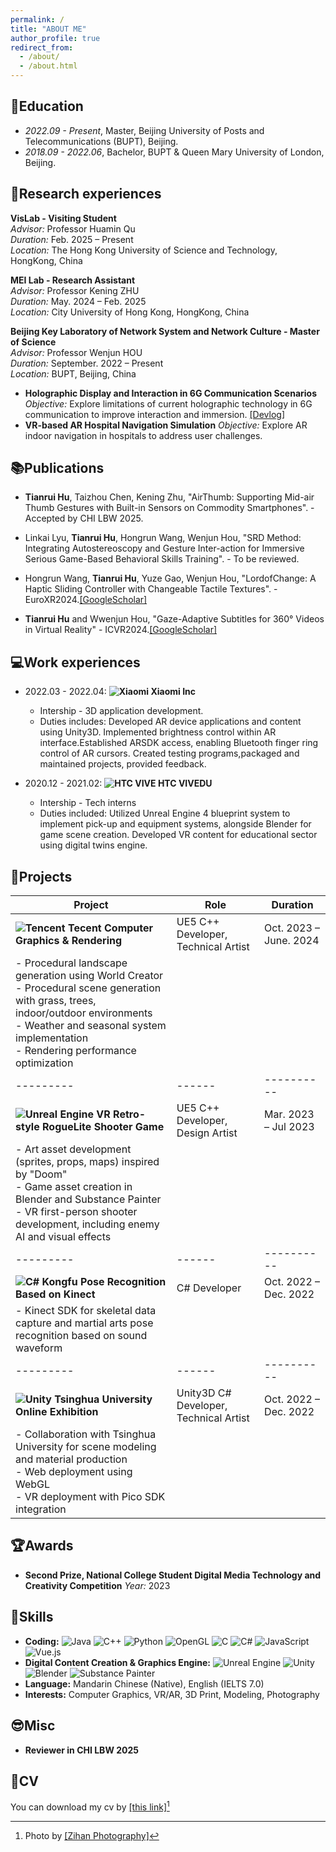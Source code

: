 ```yaml
---
permalink: /
title: "ABOUT ME"
author_profile: true
redirect_from: 
  - /about/
  - /about.html
---
```

## 📕Education

* *2022.09 - Present*, Master, Beijing University of Posts and Telecommunications (BUPT), Beijing.
* *2018.09 - 2022.06*, Bachelor, BUPT & Queen Mary University of London, Beijing.

## 🔬Research experiences

**VisLab - Visiting Student**  
*Advisor:* Professor Huamin Qu  
*Duration:* Feb. 2025 – Present  
*Location:* The Hong Kong University of Science and Technology, HongKong, China

**MEI Lab - Research Assistant**  
*Advisor:* Professor Kening ZHU  
*Duration:* May. 2024 – Feb. 2025  
*Location:* City University of Hong Kong, HongKong, China

**Beijing Key Laboratory of Network System and Network Culture - Master of Science**  
*Advisor:* Professor Wenjun HOU  
*Duration:* September. 2022 – Present  
*Location:* BUPT, Beijing, China

- **Holographic Display and Interaction in 6G Communication Scenarios**
  *Objective:* Explore limitations of current holographic technology in 6G communication to improve interaction and immersion. [[Devlog]](https://www.bilibili.com/video/BV1Bh4y147mp/)
- **VR-based AR Hospital Navigation Simulation**
  *Objective:* Explore AR indoor navigation in hospitals to address user challenges.

## 📚Publications

* **Tianrui Hu**, Taizhou Chen, Kening Zhu, "AirThumb: Supporting Mid-air Thumb Gestures with Built-in Sensors on Commodity Smartphones". - Accepted by CHI LBW 2025.

* Linkai Lyu, **Tianrui Hu**, Hongrun Wang, Wenjun Hou, "SRD Method: Integrating Autostereoscopy and Gesture Inter-action for Immersive Serious Game-Based Behavioral Skills Training". - To be reviewed.

* Hongrun Wang, **Tianrui Hu**, Yuze Gao, Wenjun Hou, "LordofChange: A Haptic Sliding Controller with Changeable Tactile Textures". - EuroXR2024.[[GoogleScholar]](https://scholar.google.com/citations?view_op=view_citation&hl=zh-CN&user=8pfKTFEAAAAJ&citation_for_view=8pfKTFEAAAAJ:u-x6o8ySG0sC)

* **Tianrui Hu** and Wwenjun Hou, "Gaze-Adaptive Subtitles for 360° Videos in Virtual Reality" - ICVR2024.[[GoogleScholar]](https://scholar.google.com/citations?view_op=view_citation&hl=zh-CN&user=8pfKTFEAAAAJ&citation_for_view=8pfKTFEAAAAJ:d1gkVwhDpl0C)

## 💻Work experiences

* 2022.03 - 2022.04: **![Xiaomi](https://img.shields.io/badge/Xiaomi-%23FF6900.svg?style=for-the-badge&logo=xiaomi&logoColor=white) Xiaomi Inc**

  * Intership - 3D application development.
  * Duties includes: Developed AR device applications and content using Unity3D. Implemented brightness control within AR interface.Established ARSDK access, enabling Bluetooth finger ring control of AR cursors. Created testing programs,packaged and maintained projects, provided feedback.
* 2020.12 - 2021.02: **![HTC VIVE](https://img.shields.io/badge/HTC%20VIVEDU-%230047B3.svg?style=for-the-badge) HTC VIVEDU**

  * Intership - Tech interns
  * Duties included: Utilized Unreal Engine 4 blueprint system to implement pick-up and equipment systems, alongside Blender for game scene creation. Developed VR content for educational sector using digital twins engine.

## 💾Projects


| Project                                                                                                                                                                                                                       | Role                                   | Duration                |
| ----------------------------------------------------------------------------------------------------------------------------------------------------------------------------------------------------------------------------- | -------------------------------------- | ----------------------- |
| **![Tencent](https://img.shields.io/badge/Tencent-%2312B7F5?style=for-the-badge&logo=tencentqq&logoColor=white) Tecent Computer Graphics & Rendering**                                                                        | UE5 C++ Developer, Technical Artist    | Oct. 2023 – June. 2024 |
| - Procedural landscape generation using World Creator<br>- Procedural scene generation with grass, trees, indoor/outdoor environments<br>- Weather and seasonal system implementation<br>- Rendering performance optimization |                                        |                         |
| ---------                                                                                                                                                                                                                     | ------                                 | ----------              |
| **![Unreal Engine](https://img.shields.io/badge/Unreal%20Engine-313131?style=for-the-badge&logo=unreal-engine&logoColor=white) VR Retro-style RogueLite Shooter Game**                                                        | UE5 C++ Developer, Design Artist       | Mar. 2023 – Jul 2023   |
| - Art asset development (sprites, props, maps) inspired by "Doom"<br>- Game asset creation in Blender and Substance Painter<br>- VR first-person shooter development, including enemy AI and visual effects                   |                                        |                         |
| ---------                                                                                                                                                                                                                     | ------                                 | ----------              |
| **![C#](https://img.shields.io/badge/C%23-239120?style=for-the-badge&logo=c-sharp&logoColor=white) Kongfu Pose Recognition Based on Kinect**                                                                                  | C# Developer                           | Oct. 2022 – Dec. 2022  |
| - Kinect SDK for skeletal data capture and martial arts pose recognition based on sound waveform                                                                                                                              |                                        |                         |
| ---------                                                                                                                                                                                                                     | ------                                 | ----------              |
| **![Unity](https://img.shields.io/badge/Unity-000000?style=for-the-badge&logo=unity&logoColor=white) Tsinghua University Online Exhibition**                                                                                  | Unity3D C# Developer, Technical Artist | Oct. 2022 – Dec. 2022  |
| - Collaboration with Tsinghua University for scene modeling and material production<br>- Web deployment using WebGL<br>- VR deployment with Pico SDK integration                                                              |                                        |                         |

## 🏆Awards

- **Second Prize, National College Student Digital Media Technology and Creativity Competition**
  *Year:* 2023

## 🔑Skills

* **Coding:** ![Java](https://img.shields.io/badge/Java-ED8B00?style=flat&logo=openjdk&logoColor=white) ![C++](https://img.shields.io/badge/C++-00599C?style=flat&logo=c%2B%2B&logoColor=white) ![Python](https://img.shields.io/badge/Python-3776AB?style=flat&logo=python&logoColor=white) ![OpenGL](https://img.shields.io/badge/OpenGL-%23FFFFFF.svg?style=flat&logo=opengl) ![C](https://img.shields.io/badge/C-A8B9CC?style=flat&logo=c&logoColor=white) ![C#](https://img.shields.io/badge/C%23-239120?style=flat&logo=c-sharp&logoColor=white) ![JavaScript](https://img.shields.io/badge/JavaScript-F7DF1E?style=flat&logo=javascript&logoColor=black) ![Vue.js](https://img.shields.io/badge/Vue.js-4FC08D?style=flat&logo=vue.js&logoColor=white)
* **Digital Content Creation & Graphics Engine:** ![Unreal Engine](https://img.shields.io/badge/Unreal%20Engine-313131?style=flat&logo=unreal-engine&logoColor=white) ![Unity](https://img.shields.io/badge/Unity-000000?style=flat&logo=unity&logoColor=white) ![Blender](https://img.shields.io/badge/Blender-F5792A?style=flat&logo=blender&logoColor=white) ![Substance Painter](https://img.shields.io/badge/Substance%20Painter-1E3101?style=flat&logo=adobe&logoColor=green)
* **Language:** Mandarin Chinese (Native), English (IELTS 7.0)
* **Interests:** Computer Graphics, VR/AR, 3D Print, Modeling, Photography

## 😎Misc

- **Reviewer in CHI LBW 2025**

## 📃CV

You can download my cv by [[this link]](http://orangesflower.github.io/files/Tianrui_Hu_CV_.pdf)[^note]

<!-- 📚Publications
============

* T. Hu and W. Hou, "Gaze-Adaptive Subtitles for 360° Videos in Virtual Reality" - Accepted by ICVR2024.

<ul>{% for post in site.publications reversed %}
{% include archive-single-cv.html %}
{% endfor %}</ul> -->

<!-- Talks
=====

<ul>{% for post in site.talks reversed %}
    {% include archive-single-talk-cv.html  %}
  {% endfor %}</ul>

Teaching
========

<ul>{% for post in site.teaching reversed %}
    {% include archive-single-cv.html %}
  {% endfor %}</ul>

Service and leadership
======================

* Currently signed in to 43 different slack teams
 -->

[^note]: Photo by [[Zihan Photography]](https://lizihanov17.github.io/)

